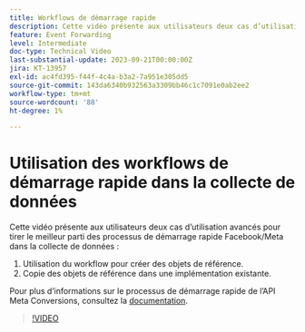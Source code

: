 ```yaml
---
title: Workflows de démarrage rapide
description: Cette vidéo présente aux utilisateurs deux cas d’utilisation avancés pour tirer le meilleur parti des workflows de démarrage rapide Facebook/Meta dans la collecte de données.
feature: Event Forwarding
level: Intermediate
doc-type: Technical Video
last-substantial-update: 2023-09-21T00:00:00Z
jira: KT-13957
exl-id: ac4fd395-f44f-4c4a-b3a2-7a951e305dd5
source-git-commit: 143da6340b932563a3309bb46c1c7091e0ab2ee2
workflow-type: tm+mt
source-wordcount: '88'
ht-degree: 1%

---
```


# Utilisation des workflows de démarrage rapide dans la collecte de données


Cette vidéo présente aux utilisateurs deux cas d’utilisation avancés pour tirer le meilleur parti des processus de démarrage rapide Facebook/Meta dans la collecte de données :

1. Utilisation du workflow pour créer des objets de référence. 
1. Copie des objets de référence dans une implémentation existante.

Pour plus d’informations sur le processus de démarrage rapide de l’API Meta Conversions, consultez la [documentation](https://experienceleague.adobe.com/docs/experience-platform/tags/extensions/server/meta/overview.html?lang=fr#quick-start).

>[!VIDEO](https://video.tv.adobe.com/v/3424501?learn=on)
